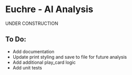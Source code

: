 # Euchre - AI Analysis
UNDER CONSTRUCTION

## To Do:
* Add documentation
* Update print styling and save to file for future analysis
* Add additional play_card logic
* Add unit tests